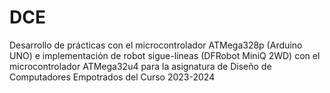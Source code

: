 # DCE
 Desarrollo de prácticas con el microcontrolador ATMega328p (Arduino UNO) e implementación de robot sigue-líneas (DFRobot MiniQ 2WD) con el microcontrolador ATMega32u4 para la asignatura de Diseño de Computadores Empotrados del Curso 2023-2024
